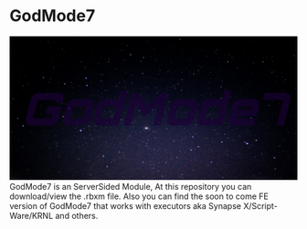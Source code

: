 # GodMode7
 ![alt text](https://raw.githubusercontent.com/ph0neh1/GodMode7/main/GodMode7.jpg)
GodMode7 is an ServerSided Module, At this repository you can download/view the .rbxm file.
Also you can find the soon to come FE version of GodMode7 that works with executors aka Synapse X/Script-Ware/KRNL and others.
